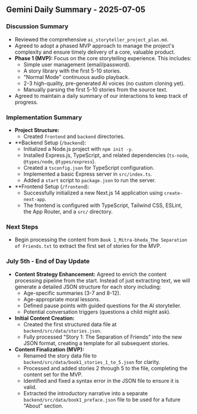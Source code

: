 ## Gemini Daily Summary - 2025-07-05

### Discussion Summary

- Reviewed the comprehensive `ai_storyteller_project_plan.md`.
- Agreed to adopt a phased MVP approach to manage the project's complexity and ensure timely delivery of a core, valuable product.
- **Phase 1 (MVP):** Focus on the core storytelling experience. This includes:
    - Simple user management (email/password).
    - A story library with the first 5-10 stories.
    - "Normal Mode" continuous audio playback.
    - 2-3 high-quality, pre-generated AI voices (no custom cloning yet).
    - Manually parsing the first 5-10 stories from the source text.
- Agreed to maintain a daily summary of our interactions to keep track of progress.

### Implementation Summary

- **Project Structure:**
    - Created `frontend` and `backend` directories.
- **Backend Setup (`/backend`):
    - Initialized a Node.js project with `npm init -y`.
    - Installed Express.js, TypeScript, and related dependencies (`ts-node`, `@types/node`, `@types/express`).
    - Created a `tsconfig.json` for TypeScript configuration.
    - Implemented a basic Express server in `src/index.ts`.
    - Added a `start` script to `package.json` to run the server.
- **Frontend Setup (`/frontend`):
    - Successfully initialized a new Next.js 14 application using `create-next-app`.
    - The frontend is configured with TypeScript, Tailwind CSS, ESLint, the App Router, and a `src/` directory.

### Next Steps

- Begin processing the content from `Book 1_Mitra-bheda_The Separation of Friends.txt` to extract the first set of stories for the MVP.

### July 5th - End of Day Update

- **Content Strategy Enhancement:** Agreed to enrich the content processing pipeline from the start. Instead of just extracting text, we will generate a detailed JSON structure for each story including:
    - Age-specific summaries (3-7 and 8-12).
    - Age-appropriate moral lessons.
    - Defined pause points with guided questions for the AI storyteller.
    - Potential conversation triggers (questions a child might ask).
- **Initial Content Creation:**
    - Created the first structured data file at `backend/src/data/stories.json`.
    - Fully processed "Story 1: The Separation of Friends" into the new JSON format, creating a template for all subsequent stories.
- **Content Finalization (MVP):**
    - Renamed the story data file to `backend/src/data/book1_stories_1_to_5.json` for clarity.
    - Processed and added stories 2 through 5 to the file, completing the content set for the MVP.
    - Identified and fixed a syntax error in the JSON file to ensure it is valid.
    - Extracted the introductory narrative into a separate `backend/src/data/book1_preface.json` file to be used for a future "About" section.
